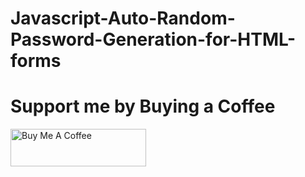 # Javascript-Auto-Random-Password-Generation-for-HTML-forms
<h1>Support me by Buying a Coffee</h1>
<a href="https://www.buymeacoffee.com/heyrameee" target="_blank"><img src="https://cdn.buymeacoffee.com/buttons/v2/default-yellow.png" alt="Buy Me A Coffee" style="height: 60px !important;width: 217px !important;" ></a>
